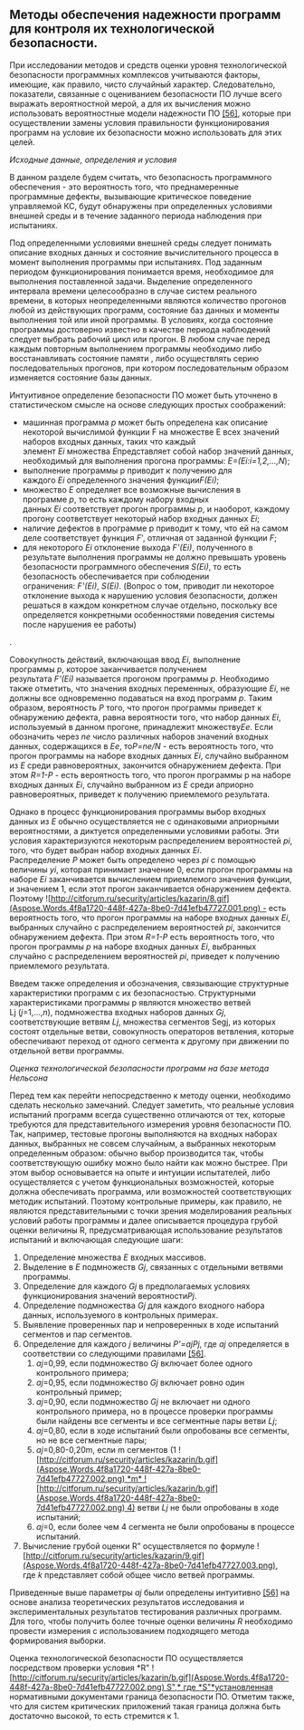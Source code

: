 ﻿## **Методы обеспечения надежности программ для контроля их технологической безопасности.** 
При исследовании методов и средств оценки уровня технологической безопасности программных комплексов учитываются факторы, имеющие, как правило, чисто случайный характер. Следовательно, показатели, связанные с оцениванием безопасности ПО лучше всего выражать вероятностной мерой, а для их вычисления можно использовать вероятностные модели надежности ПО [\[56\]](http://citforum.ru/security/articles/kazarin/4.shtml#56), которые при осуществлении замены условия правильности функционирования программ на условие их безопасности можно использовать для этих целей.

*Исходные данные, определения и условия*

В данном разделе будем считать, что безопасность программного обеспечения - это вероятность того, что преднамеренные программные дефекты, вызывающие критическое поведение управляемой КС, будут обнаружены при определенных условиями внешней среды и в течение заданного периода наблюдения при испытаниях.

Под определенными условиями внешней среды следует понимать описание входных данных и состояние вычислительного процесса в момент выполнения программы при испытаниях. Под заданным периодом функционирования понимается время, необходимое для выполнения поставленной задачи. Выделение определенного интервала времени целесообразно в случае систем реального времени, в которых неопределенными являются количество прогонов любой из действующих программ, состояние баз данных и моменты выполнения той или иной программы. В условиях, когда состояние программы достоверно известно в качестве периода наблюдений следует выбрать рабочий цикл или прогон. В любом случае перед каждым повторным выполнением программы необходимо либо восстанавливать состояние памяти , либо осуществлять серию последовательных прогонов, при котором последовательным образом изменяется состояние базы данных.

Интуитивное определение безопасности ПО может быть уточнено в статистическом смысле на основе следующих простых соображений:

- машинная программа *p* может быть определена как описание некоторой вычислимой функции F на множестве E всех значений наборов входных данных, таких что каждый элемент *Ei* множества *E*представляет собой набор значений данных, необходимый для выполнения прогона программы: *E=(Ei:i=1,2,...,N*);
- выполнение программы p приводит к получению для каждого *Ei* определенного значения функции*F(Ei)*;
- множество *E* определяет все возможные вычисления в программе *p*, то есть каждому набору входных данных *Ei* соответствует прогон программы *p*, и наоборот, каждому прогону соответствует некоторый набор входных данных *Ei*;
- наличие дефектов в программе p приводит к тому, что ей на самом деле соответствует функция *F*', отличная от заданной функции *F*;
- для некоторого *Ei* отклонение выхода *F'(Ei)*, полученного в результате выполнения программы не должно превышать уровень безопасности программного обеспечения *S(Ei)*, то есть безопасность обеспечивается при соблюдении ограничения: *F'(Ei)*, *S(Ei)*. (Вопрос о том, приводит ли некоторое отклонение выхода к нарушению условия безопасности, должен решаться в каждом конкретном случае отдельно, поскольку все определяется конкретными особенностями поведения системы после нарушения ее работы)

.

Совокупность действий, включающая ввод *Ei*, выполнение программы *p*, которое заканчивается получением результата *F'(Ei)* называется прогоном программы *p*. Необходимо также отметить, что значения входных переменных, образующие *Ei*, не должны все одновременно подаваться на вход программ *p*. Таким образом, вероятность *P* того, что прогон программы приведет к обнаружению дефекта, равна вероятности того, что набор данных *Ei*, используемый в данном прогоне, принадлежит множеству*Ee*. Если обозначить через *ne* число различных наборов значений входных данных, содержащихся в *Ee*, то*P=ne/N* - есть вероятность того, что прогон программы на наборе входных данных *Ei*, случайно выбранном из *E* среди равновероятных, закончится обнаружением дефекта. При этом *R=1-P* - есть вероятность того, что прогон программы p на наборе входных данных *Ei*, случайно выбранном из *E* среди априорно равновероятных, приведет к получению приемлемого результата.

Однако в процесс функционирования программы выбор входных данных из *E* обычно осуществляется не с одинаковыми априорными вероятностями, а диктуется определенными условиями работы. Эти условия характеризуются некоторым распределением вероятностей *pi*, того, что будет выбран набор входных данных *Ei*. Распределение *P* может быть определено через *pi* с помощью величины *yi*, которая принимает значение 0, если прогон программы на наборе *Ei* заканчивается вычислением приемлемого значения функции, и значением 1, если этот прогон заканчивается обнаружением дефекта. Поэтому ![http://citforum.ru/security/articles/kazarin/8.gif](Aspose.Words.4f8a1720-448f-427a-8be0-7d41efb47727.001.png) - есть вероятность того, что прогон программы на наборе входных данных *Ei*, выбранных случайно с распределением вероятностей *pi*, закончится обнаружением дефекта. При этом *R=1-P* есть вероятность того, что прогон программы *p* на наборе входных данных *Ei*, выбранных случайно с распределением вероятностей *pi*, приведет к получению приемлемого результата.

Введем также определения и обозначения, связывающие структурные характеристики программ с их безопасностью. Структурными характеристиками программы p являются множество ветвей Lj (*j*=1,...,*n*), подмножества входных наборов данных *Gj*, соответствующие ветвям *Lj*, множества сегментов Segj, из которых состоят отдельные ветви, совокупность операторов ветвления, которые обеспечивают переход от одного сегмента к другому при движении по отдельной ветви программы.

*Оценка технологической безопасности программ на базе метода Нельсона*

Перед тем как перейти непосредственно к методу оценки, необходимо сделать несколько замечаний. Следует заметить, что реальные условия испытаний программ всегда существенно отличаются от тех, которые требуются для представительного измерения уровня безопасности ПО. Так, например, тестовые прогоны выполняются на входных наборах данных, выбранных не совсем случайным, а выбранных некоторым определенным образом: обычно выбор производится так, чтобы соответствующую ошибку можно было найти как можно быстрее. При этом выбор основывается на опыте и интуиции испытателей, либо осуществляется с учетом функциональных возможностей, которые должна обеспечивать программа, или возможностей соответствующих методик испытаний. Поэтому контрольные примеры, как правило, не являются представительными с точки зрения моделирования реальных условий работы программы и далее описывается процедура грубой оценки величины R, предусматривающая использование результатов испытаний и включающая следующие шаги:

1. Определение множества *E* входных массивов.
1. Выделение в *E* подмножеств *Gj*, связанных с отдельными ветвями программы.
1. Определение для каждого *Gj* в предполагаемых условиях функционирования значений вероятности*Pj*.
1. Определение подмножества *Gj* для каждого входного набора данных, используемого в контрольных примерах.
1. Выявление проверенных пар и непроверенных в ходе испытаний сегментов и пар сегментов.
1. Определение для каждого *j* величины *P'=ajPj*, где *aj* определяется в соответствии со следующими правилами [\[56\]](http://citforum.ru/security/articles/kazarin/4.shtml#56).
   1. *aj*=0,99, если подмножество *Gj* включает более одного контрольного примера;
   1. *aj*=0,95, если подмножество *Gj* включает ровно один контрольный пример;
   1. *aj*=0,90, если подмножество *Gj* не включает ни одного контрольного примера, но в процессе проверки программы были найдены все сегменты и все сегментные пары ветви *Lj*;
   1. *aj*=0,80, если в ходе испытаний были опробованы все сегменты, но не все сегментные пары;
   1. *aj*=0,80-0,20m, если m сегментов (1 ![http://citforum.ru/security/articles/kazarin/b.gif](Aspose.Words.4f8a1720-448f-427a-8be0-7d41efb47727.002.png) *m* ![http://citforum.ru/security/articles/kazarin/b.gif](Aspose.Words.4f8a1720-448f-427a-8be0-7d41efb47727.002.png) 4) ветви *Lj* не были опробованы в ходе испытаний;
   1. *aj*=0, если более чем 4 сегмента не были опробованы в процессе испытаний.
1. Вычисление грубой оценки R" осуществляется по формуле ![http://citforum.ru/security/articles/kazarin/9.gif](Aspose.Words.4f8a1720-448f-427a-8be0-7d41efb47727.003.png), где *k* представляет собой общее число ветвей программы.

Приведенные выше параметры *aj* были определены интуитивно [\[56\]](http://citforum.ru/security/articles/kazarin/4.shtml#56) на основе анализа теоретических результатов исследования и экспериментальных результатов тестирования различных программ. Для того, чтобы получить более точные оценки величины *R* необходимо провести измерения с использованием подходящего метода формирования выборки.

Оценка технологической безопасности ПО осуществляется посредством проверки условия *R" ![http://citforum.ru/security/articles/kazarin/b.gif](Aspose.Words.4f8a1720-448f-427a-8be0-7d41efb47727.002.png) S",* где *S"*установленная нормативными документами граница безопасности ПО. Отметим также, что для систем критических приложений такая граница должна быть достаточно высокой, то есть стремится к 1.

